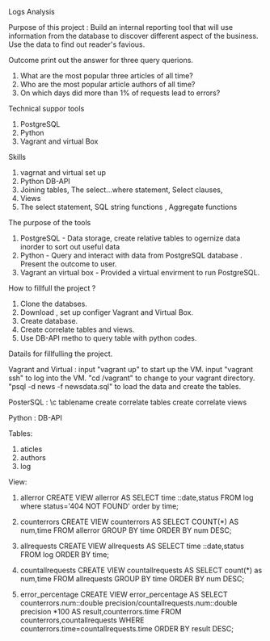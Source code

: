 
Logs Analysis

Purpose of this project : 
Build an internal reporting tool that will use information from the database to discover different aspect of the business. Use the data to find out reader's favious. 


Outcome 
print out the answer for three query querions. 
1. What are the most popular three articles of all time? 
2. Who are the most popular article authors of all time?
3. On which days did more than 1% of requests lead to errors?


Technical suppor tools
1. PostgreSQL
2. Python 
3. Vagrant and virtual Box 


Skills
1. vagrnat and virtual set up
2. Python DB-API 
3. Joining tables, The select...where statement, Select clauses,
4. Views
5. The select statement, SQL string functions , Aggregate functions



The purpose of the tools
1. PostgreSQL - Data storage, create relative tables to ogernize data inorder to sort out useful data
2. Python - Query and interact with data from PostgreSQL database . Present the outcome to user.
3. Vagrant an virtual box - Provided a virtual envirment to run PostgreSQL. 


How to fillfull the project ?
1. Clone the databses.
2. Download , set up configer Vagrant and Virtual Box.
3. Create database.
4. Create correlate tables and views.
5. Use DB-API metho to query table with python codes.




Datails for fillfulling the project.

Vagrant and Virtual :
input "vagrant up" to start up the VM.
input "vagrant ssh" to log into the VM.
"cd /vagrant" to change to your vagrant directory.
"psql -d news -f newsdata.sql" to load the data and create the tables.

PosterSQL :
\c tablename
create correlate tables
create correlate views

Python :
DB-API 




Tables:
1. aticles
2. authors
3. log



View:

1. allerror
CREATE VIEW allerror AS SELECT time ::date,status FROM log where status='404 NOT FOUND' order by time;

2. counterrors
CREATE VIEW counterrors AS SELECT COUNT(*) AS num,time FROM allerror GROUP BY time ORDER BY num DESC;

3. allrequests
CREATE VIEW allrequests AS SELECT time ::date,status FROM log ORDER BY time;

4. countallrequests
CREATE VIEW countallrequests AS SELECT count(*) as num,time FROM allrequests GROUP BY time ORDER BY num DESC;

5. error_percentage
CREATE VIEW error_percentage AS SELECT counterrors.num::double precision/countallrequests.num::double precision *100 AS result,counterrors.time FROM counterrors,countallrequests WHERE counterrors.time=countallrequests.time ORDER BY result DESC;










